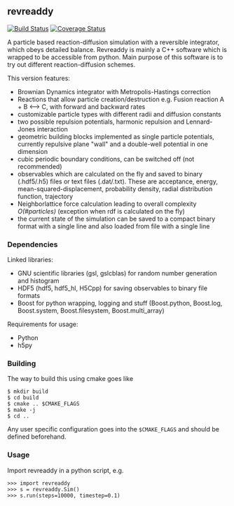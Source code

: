 ## revreaddy
[![Build Status](https://travis-ci.org/chrisfroe/revreaddy.svg?branch=develop)](https://travis-ci.org/chrisfroe/revreaddy)
[![Coverage Status](https://coveralls.io/repos/github/chrisfroe/revreaddy/badge.svg?branch=develop)](https://coveralls.io/github/chrisfroe/revreaddy?branch=develop)

A particle based reaction-diffusion simulation with a
reversible integrator, which obeys detailed balance.
Revreaddy is mainly a C++ software which is wrapped to
be accessible from python. Main purpose of this
software is to try out different reaction-diffusion
schemes.

This version features:
* Brownian Dynamics integrator with Metropolis-Hastings
	correction
* Reactions that allow particle creation/destruction
  e.g. Fusion reaction A + B <--> C,
  with forward and backward rates
* customizable particle types with different radii and
  diffusion constants
* two possible repulsion potentials, harmonic repulsion
  and Lennard-Jones interaction
* geometric building blocks implemented as single
  particle potentials, currently repulsive plane "wall"
  and a double-well potential in one dimension
* cubic periodic boundary conditions, can be switched
  off (not recommended) 
* observables which are calculated on the fly and saved
  to binary (.hdf5/.h5) files or text files
  (.dat/.txt). These are acceptance, energy,
  mean-squared-displacement, probability density,
  radial distribution function, trajectory
* Neighborlattice force calculation leading to overall
  complexity *O(#particles)* (exception when rdf is
  calculated on the fly)
* the current state of the simulation can be saved
  to a compact binary format with a single line
  and also loaded from file with a single line

### Dependencies

Linked libraries:
* GNU scientific libraries (gsl, gslcblas)
  for random number generation and histogram
* HDF5 (hdf5, hdf5_hl, H5Cpp) for saving observables 
  to binary file formats
* Boost for python wrapping, logging and stuff
  (Boost.python, Boost.log, Boost.system, Boost.filesystem,
  Boost.multi_array)

Requirements for usage:
* Python
* h5py

### Building
The way to build this using cmake goes like

    $ mkdir build
    $ cd build
    $ cmake .. $CMAKE_FLAGS
    $ make -j
    $ cd ..

Any user specific configuration goes into the `$CMAKE_FLAGS` 
and should be defined beforehand.

### Usage
Import revreaddy in a python script, e.g.

    >>> import revreaddy 
    >>> s = revreaddy.Sim()
    >>> s.run(steps=10000, timestep=0.1)